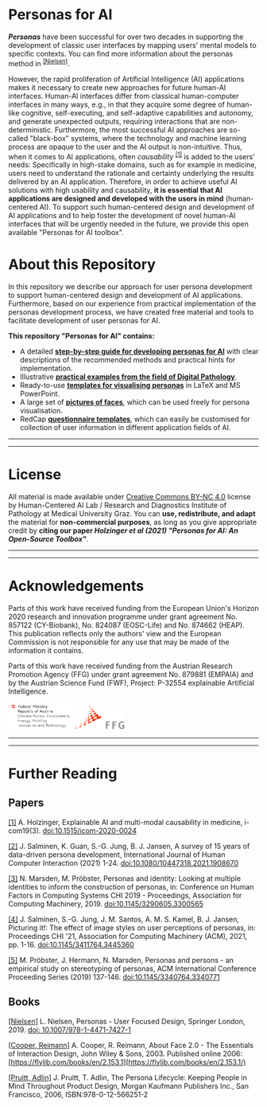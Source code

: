 # Personas for AI

**_Personas_** have been successful for over two decades in supporting the development of classic user interfaces by mapping users' mental models to specific contexts.  You can find more information about the personas method in <sup name="Nielsen">[[Nielsen]](#footnote100)</sup>.

However, the rapid proliferation of Artificial Intelligence (AI) applications makes it necessary to create new approaches for future human-AI interfaces. Human-AI interfaces differ from classical human-computer interfaces in many ways, e.g., in that they acquire some degree of human-like cognitive, self-executing, and self-adaptive capabilities and autonomy, and generate unexpected outputs, requiring interactions that are non-deterministic. Furthermore, the most successful AI approaches are so-called "black-box" systems, where the technology and machine learning process are opaque to the user and the AI output is non-intuitive. Thus, when it comes to AI applications, often _causability_ <sup name="a1">[[1]](#footnote1)</sup> is added to the users' needs: Specifically in high-stake domains, such as for example in medicine,  users need to understand the rationale and certainty underlying the results delivered by an AI application. Therefore, in order to achieve useful AI solutions with high usability and causability, **it is essential that AI applications are designed and developed with the users in mind** (human-centered AI). To support such human-centered design and development of AI applications and to help foster the development of novel human-AI interfaces that will be urgently needed in the future, we provide this open available "Personas for AI toolbox". 



# About this Repository
In this repository we describe our approach for user persona development to support human-centered design and development of AI applications.  Furthermore, based on our experience from practical implementation of the personas development process, we have created free material and tools to facilitate development of user personas for AI. 

**This repository "Personas for AI" contains:**
* A detailed [**step-by-step guide for developing personas for AI**](https://github.com/human-centered-ai-lab/PERSONAS/blob/main/Developing_Personas_For_AI-Step-By-Step)  with clear descriptions of the recommended methods and practical hints for implementation.
* Illustrative [**practical examples from the field of Digital Pathology**](https://github.com/human-centered-ai-lab/PERSONAS/tree/main/Examples_For_AI_In_Digital_Pathology).
* Ready-to-use [**templates for visualising personas**](https://github.com/human-centered-ai-lab/PERSONAS/tree/main/Persona_Templates) in LaTeX and MS PowerPoint.
* A large set of [**pictures of faces**](https://github.com/human-centered-ai-lab/PERSONAS/tree/main/Resources/Faces), which can be used freely for persona visualisation.
* RedCap [**questionnaire templates**](https://github.com/human-centered-ai-lab/PERSONAS/tree/main/Resources/Questionaires), which can easily be customised for collection of user information in different application fields of AI. 


---
---
# License
All material is made available under [Creative Commons BY-NC 4.0](https://creativecommons.org/licenses/by-nc/4.0/) license by Human-Centered AI Lab / Research and Diagnostics Institute of Pathology at Medical University Graz. You can **use, redistribute, and adapt** the material for **non-commercial purposes**, as long as you give appropriate credit by **citing our paper _Holzinger et al (2021) "Personas for AI: An Open-Source Toolbox"_**.

---
---
# Acknowledgements
Parts of this work have received funding from the European Union's Horizon 2020 research and innovation programme under grant agreement No. 857122 (CY-Biobank), No. 824087 (EOSC-Life) and No. 874662 (HEAP). This publication reflects only the authors' view and the European Commission is not responsible for any use that may be made of the information it contains. 

Parts of this work have received funding from the Austrian Research Promotion Agency (FFG) under grant agreement No. 879881 (EMPAIA) and by the Austrian Science Fund (FWF), Project: P-32554 explainable Artificial Intelligence.

<img src="https://github.com/human-centered-ai-lab/PERSONAS/blob/main/BMK_Logo_srgb_EN.png" alt="Logo of the Federal Ministry of the Republic of Austria for Climate Action, Environment, Energy, Mobility, Innovation and Technology " width="130"> <img src="https://github.com/human-centered-ai-lab/PERSONAS/blob/main/ffg_logo.png" alt="Logo of the Austrian Research Promotion Agency" width="100">

---
---
# Further Reading

## Papers

<a name="footnote1">[[1]](#a1)</a> A. Holzinger, Explainable AI and multi-modal causability in medicine, i-com19(3). [doi:10.1515/icom-2020-0024](https://doi.org/10.1515/icom-2020-0024)

<a name="footnote2">[[2]](https://github.com/human-centered-ai-lab/PERSONAS/tree/main/Developing_Personas_For_AI-Step-By-Step#a2)</a> J. Salminen, K. Guan, S.-G. Jung, B. J. Jansen, A survey of 15
years of data-driven persona development, International Journal of Human Computer Interaction (2021) 1-24. [doi:10.1080/10447318.2021.1908670](https://doi.org/10.1080/10447318.2021.1908670)

<a name="footnote3">[[3]](https://github.com/human-centered-ai-lab/PERSONAS/tree/main/Developing_Personas_For_AI-Step-By-Step#a3)</a> N. Marsden, M. Pröbster, Personas and identity: Looking at multiple identities to inform the construction of personas, in: Conference on Human
Factors in Computing Systems CHI 2019 - Proceedings, Association for Computing Machinery, 2019. [doi:10.1145/3290605.3300565](https://doi.org/10.1145/3290605.3300565)

<a name="footnote4">[[4]](https://github.com/human-centered-ai-lab/PERSONAS/tree/main/Developing_Personas_For_AI-Step-By-Step#a4)</a> J. Salminen, S.-G. Jung, J. M. Santos, A. M. S. Kamel, B. J. Jansen, Picturing it!: The effect of image styles on user perceptions of personas, in:
Proceedings CHI '21, Association for Computing Machinery (ACM), 2021,
pp. 1-16. [doi:10.1145/3411764.3445360](https://doi.org/10.1145/3411764.3445360)

<a name="footnote5">[[5]](https://github.com/human-centered-ai-lab/PERSONAS/tree/main/Developing_Personas_For_AI-Step-By-Step#a5)</a> M. Pröbster, J. Hermann, N. Marsden, Personas and persons - an empirical study on stereotyping of personas, ACM International Conference
Proceeding Series (2019) 137-146. [doi:10.1145/3340764.3340771](https://doi.org/10.1145/3340764.3340771)


## Books

<a name="footnote100">[[Nielsen]](#Nielsen)</a> L. Nielsen, Personas - User Focused Design, Springer London, 2019. [doi: 10.1007/978-1-4471-7427-1](https://doi.org/10.1007/978-1-4471-7427-1)

<a name="footnote101">[[Cooper, Reimann]](https://github.com/human-centered-ai-lab/PERSONAS/tree/main/Developing_Personas_For_AI-Step-By-Step#CooperReimann)</a> A. Cooper, R. Reimann, About Face 2.0 - The Essentials of Interaction Design, John Wiley & Sons, 2003. Published online 2006: [https://flylib.com/books/en/2.153.1](https://flylib.com/books/en/2.153.1/)

<a name="footnote102">[[Pruitt, Adlin]](https://github.com/human-centered-ai-lab/PERSONAS/tree/main/Developing_Personas_For_AI-Step-By-Step#PruittAdlin)</a> J. Pruitt, T. Adlin, The Persona Lifecycle: Keeping People in Mind Throughout Product Design, Morgan Kaufmann Publishers Inc., San Francisco, 2006, ISBN:978-0-12-566251-2